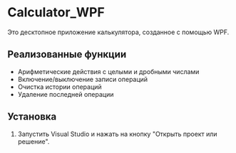 # Calculator_WPF

Это десктопное приложение калькулятора, созданное с помощью WPF.
  
## Реализованные функции
* Арифметические действия с целыми и дробными числами
* Включение/выключение записи операций
* Очистка истории операций
* Удаление последней операции
  
## Установка
1. Запустить Visual Studio и нажать на кнопку "Открыть проект или решение".
